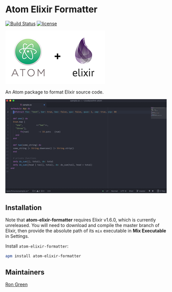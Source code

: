 # Atom Elixir Formatter

[![Build Status](https://travis-ci.org/rgreenjr/atom-elixir-formatter.svg?branch=master)](https://travis-ci.org/rgreenjr/atom-elixir-formatter) [![license](https://img.shields.io/github/license/mashape/apistatus.svg)]()

![header](header.png)

An Atom package to format Elixir source code.

![demo](demo.gif)

## Installation

Note that **atom-elixir-formatter** requires Elixir v1.6.0, which is currently unreleased. You will need to download and compile the master branch of Elixir, then provide the absolute path of its `mix` executable in **Mix Executable** in Settings.

Install `atom-elixir-formatter`:

```sh
apm install atom-elixir-formatter
```

## Maintainers

[Ron Green](https://github.com/rgreenjr)
